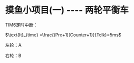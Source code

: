 # 摸鱼小项目(一) ---- 两轮平衡车

TIM6定时中断：

 $\text{It}_{time} =\frac{(Pre+1)(Counter+1)}{Tclk}=5ms$

左轮：A 

右轮：B